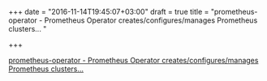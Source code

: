+++
date = "2016-11-14T19:45:07+03:00"
draft = true
title = "prometheus-operator - Prometheus Operator creates/configures/manages Prometheus clusters... "

+++

<p><a href="https://t.co/BAKKpjuCad">prometheus-operator - Prometheus Operator creates/configures/manages Prometheus clusters... </a></p>
